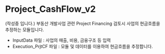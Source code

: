 # Project_CashFlow_v2

(작성중 입니다.)
부동산 개발사업 관련 Project Financing 검토시 사업의 현금흐름을 추정하는 모듈입니다.
* InputData 파일 : 사업의 매출, 비용, 금융구조 등 입력
* Execution_PrjtCF 파일 : 모듈 및 데이터를 이용하여 현금흐름을 추정합니다.
